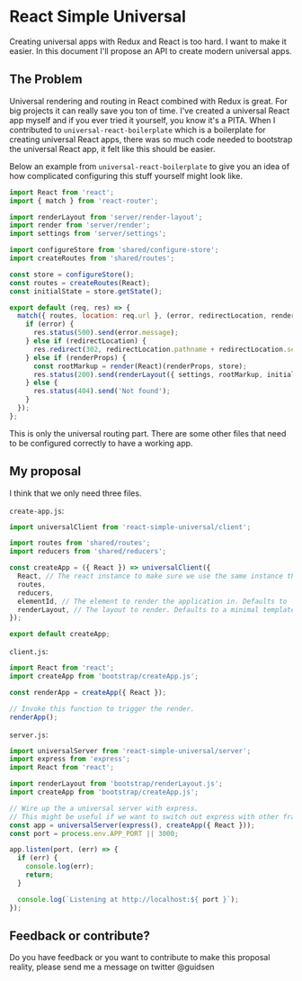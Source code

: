 # React Simple Universal
Creating universal apps with Redux and React is too hard. I want to make it easier.
In this document I'll propose an API to create modern universal apps.

## The Problem
Universal rendering and routing in React combined with Redux is great. For big projects it can really save you ton of time.
I've created a universal React app myself and if you ever tried it yourself, you know it's a PITA. 
When I contributed to `universal-react-boilerplate` which is a boilerplate for creating universal React apps, there was so much code needed to bootstrap the universal React app, it felt like this should be easier.

Below an example from `universal-react-boilerplate` to give you an idea of how complicated configuring this stuff yourself might look like.

```javascript
import React from 'react';
import { match } from 'react-router';

import renderLayout from 'server/render-layout';
import render from 'server/render';
import settings from 'server/settings';

import configureStore from 'shared/configure-store';
import createRoutes from 'shared/routes';

const store = configureStore();
const routes = createRoutes(React);
const initialState = store.getState();

export default (req, res) => {
  match({ routes, location: req.url }, (error, redirectLocation, renderProps) => {
    if (error) {
      res.status(500).send(error.message);
    } else if (redirectLocation) {
      res.redirect(302, redirectLocation.pathname + redirectLocation.search);
    } else if (renderProps) {
      const rootMarkup = render(React)(renderProps, store);
      res.status(200).send(renderLayout({ settings, rootMarkup, initialState }));
    } else {
      res.status(404).send('Not found');
    }
  });
};
```

This is only the universal routing part. There are some other files that need to be configured correctly to have a working app.

## My proposal

I think that we only need three files. 

`create-app.js`:
```javascript
import universalClient from 'react-simple-universal/client';

import routes from 'shared/routes';
import reducers from 'shared/reducers';

const createApp = ({ React }) => universalClient({
  React, // The react instance to make sure we use the same instance throughout application.
  routes,
  reducers,
  elementId, // The element to render the application in. Defaults to 'root'.
  renderLayout, // The layout to render. Defaults to a minimal template.
});

export default createApp;
```
`client.js`:
```javascript
import React from 'react';
import createApp from 'bootstrap/createApp.js';

const renderApp = createApp({ React });

// Invoke this function to trigger the render.
renderApp();
```

`server.js`:
```javascript
import universalServer from 'react-simple-universal/server';
import express from 'express';
import React from 'react';

import renderLayout from 'bootstrap/renderLayout.js';
import createApp from 'bootstrap/createApp.js';

// Wire up the a universal server with express.
// This might be useful if we want to switch out express with other frameworks.
const app = universalServer(express(), createApp({ React }));
const port = process.env.APP_PORT || 3000;

app.listen(port, (err) => {
  if (err) {
    console.log(err);
    return;
  }

  console.log(`Listening at http://localhost:${ port }`);
});
```

## Feedback or contribute?
Do you have feedback or you want to contribute to make this proposal reality, please send me a message on twitter @guidsen
